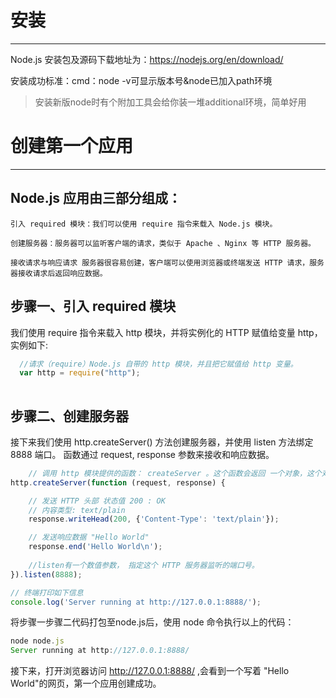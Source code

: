 # 安装
---
Node.js 安装包及源码下载地址为：https://nodejs.org/en/download/

安装成功标准：cmd：node -v可显示版本号&node已加入path环境

> 安装新版node时有个附加工具会给你装一堆additional环境，简单好用



# 创建第一个应用
---
## Node.js 应用由三部分组成：

    引入 required 模块：我们可以使用 require 指令来载入 Node.js 模块。

    创建服务器：服务器可以监听客户端的请求，类似于 Apache 、Nginx 等 HTTP 服务器。

    接收请求与响应请求 服务器很容易创建，客户端可以使用浏览器或终端发送 HTTP 请求，服务器接收请求后返回响应数据。

## 步骤一、引入 required 模块

我们使用 require 指令来载入 http 模块，并将实例化的 HTTP 赋值给变量 http，实例如下:

```javascript
  //请求（require）Node.js 自带的 http 模块，并且把它赋值给 http 变量。
  var http = require("http");
  
```
## 步骤二、创建服务器

接下来我们使用 http.createServer() 方法创建服务器，并使用 listen 方法绑定 8888 端口。 函数通过 request, response 参数来接收和响应数据。

```javascript
    // 调用 http 模块提供的函数： createServer 。这个函数会返回 一个对象，这个对象有一个叫做 listen 的方法。
http.createServer(function (request, response) {

    // 发送 HTTP 头部 状态值 200 : OK
    // 内容类型: text/plain
    response.writeHead(200, {'Content-Type': 'text/plain'});

    // 发送响应数据 "Hello World"
    response.end('Hello World\n');
    
    //listen有一个数值参数， 指定这个 HTTP 服务器监听的端口号。
}).listen(8888);

// 终端打印如下信息
console.log('Server running at http://127.0.0.1:8888/');
```



将步骤一步骤二代码打包至node.js后，使用 node 命令执行以上的代码：

```javascript
node node.js
Server running at http://127.0.0.1:8888/
```

接下来，打开浏览器访问 http://127.0.0.1:8888/   ,会看到一个写着 "Hello World"的网页，第一个应用创建成功。

